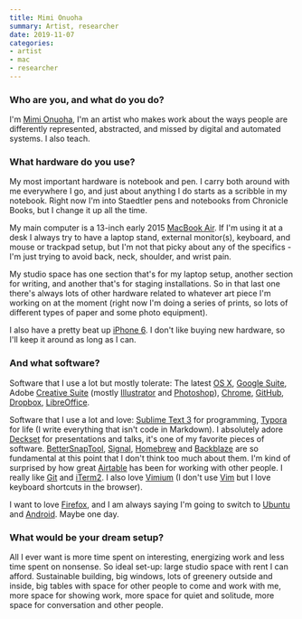 ```yaml
---
title: Mimi Onuoha
summary: Artist, researcher
date: 2019-11-07
categories:
- artist
- mac
- researcher
---
```


### Who are you, and what do you do?

I'm [Mimi Onuoha](http://mimionuoha.com/ "Mimi's website."), I'm an artist who makes work about the ways people are differently represented, abstracted, and missed by digital and automated systems. I also teach.

### What hardware do you use?

My most important hardware is notebook and pen. I carry both around with me everywhere I go, and just about anything I do starts as a scribble in my notebook. Right now I'm into Staedtler pens and notebooks from Chronicle Books, but I change it up all the time.

My main computer is a 13-inch early 2015 [MacBook Air][macbook-air]. If I'm using it at a desk I always try to have a laptop stand, external monitor(s), keyboard, and mouse or trackpad setup, but I'm not that picky about any of the specifics - I'm just trying to avoid back, neck, shoulder, and wrist pain.

My studio space has one section that's for my laptop setup, another section for writing, and another that's for staging installations. So in that last one there's always lots of other hardware related to whatever art piece I'm working on at the moment (right now I'm doing a series of prints, so lots of different types of paper and some photo equipment).

I also have a pretty beat up [iPhone 6][iphone-6]. I don't like buying new hardware, so I'll keep it around as long as I can.

### And what software?

Software that I use a lot but mostly tolerate: The latest [OS X][macos], [Google Suite][g-suite], Adobe [Creative Suite][creative-suite] (mostly [Illustrator][] and [Photoshop][]), [Chrome][], [GitHub][], [Dropbox][], [LibreOffice][].

Software that I use a lot and love: [Sublime Text 3][sublime-text] for programming, [Typora][] for life (I write everything that isn't code in Markdown). I absolutely adore [Deckset][] for presentations and talks, it's one of my favorite pieces of software. [BetterSnapTool][], [Signal][], [Homebrew][] and [Backblaze][] are so fundamental at this point that I don't think too much about them. I'm kind of surprised by how great [Airtable][] has been for working with other people. I really like [Git][] and [iTerm2][]. I also love [Vimium][] (I don't use [Vim][] but I love keyboard shortcuts in the browser).

I want to love [Firefox][], and I am always saying I'm going to switch to [Ubuntu][] and [Android][]. Maybe one day.

### What would be your dream setup?

All I ever want is more time spent on interesting, energizing work and less time spent on nonsense. So ideal set-up: large studio space with rent I can afford. Sustainable building, big windows, lots of greenery outside and inside, big tables with space for other people to come and work with me, more space for showing work, more space for quiet and solitude, more space for conversation and other people.

[airtable]: https://airtable.com/ "A service for organising data."
[android]: https://developers.google.com/android/?csw=1 "A mobile phone platform."
[backblaze]: https://www.backblaze.com/cloud-backup.html "Online backup."
[bettersnaptool]: https://itunes.apple.com/us/app/bettersnaptool/id417375580 "Window management software for the Mac."
[chrome]: https://www.google.com/intl/en/chrome/browser/ "A WebKit-based browser, where each tab runs in its own thread."
[creative-suite]: https://www.adobe.com/creativecloud.html "A collection of design tools."
[deckset]: https://www.decksetapp.com/ "A Mac tool for turning Markdown files into slides."
[dropbox]: https://www.dropbox.com/ "Online syncing and storage."
[firefox]: https://www.mozilla.org/en-US/firefox/new/ "A cross-platform open-source web browser."
[g-suite]: https://gsuite.google.com/ "A hosted solution for email, calendaring and more."
[git]: https://git-scm.com/ "A version control system."
[github]: https://github.com/ "A Git code repository service."
[homebrew]: http://brew.sh "Command-line package manager for Mac OS X."
[illustrator]: https://www.adobe.com/products/illustrator.html "A vector graphics editor."
[iphone-6]: https://en.wikipedia.org/wiki/IPhone_6 "A smartphone."
[iterm2]: https://iterm2.com/ "An alternative terminal application for Mac OS X."
[libreoffice]: https://www.libreoffice.org/ "A free, open-source productivity suit."
[macbook-air]: https://www.apple.com/macbook-air/ "A very thin laptop."
[macos]: https://en.wikipedia.org/wiki/MacOS "An operating system for Mac hardware."
[photoshop]: https://www.adobe.com/products/photoshop.html "A bitmap image editor."
[signal]: https://en.wikipedia.org/wiki/Signal_%28software%29 "An encrypted messaging service."
[sublime-text]: http://www.sublimetext.com/ "A coder's text editor."
[typora]: https://typora.io/ "A web-based Markdown editor."
[ubuntu]: https://www.ubuntu.com/ "A Unix distribution."
[vim]: https://www.vim.org/ "A command-line text editor."
[vimium]: https://chrome.google.com/webstore/detail/vimium/dbepggeogbaibhgnhhndojpepiihcmeb "A Chrome extension that adds vim-like hotkeys."
